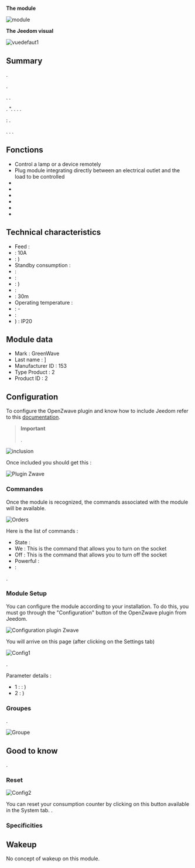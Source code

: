 # 

**The module**

![module](images/greenwave.Powernode1/module.jpg)

**The Jeedom visual**

![vuedefaut1](images/greenwave.Powernode1/vuedefaut1.jpg)

## Summary

.

.

. .

.  ". . . .

 : .

. . .

## Fonctions

-   Control a lamp or a device remotely
-   Plug module integrating directly between an electrical outlet and the load to be controlled
-   
-   
-   
-   
-   
-   

## Technical characteristics

-   Feed : 
-    : 10A
-    : )
-   Standby consumption : 
-    : 
-    : 
-    : )
-    : 
-    : 30m
-   Operating temperature : 
-    : -
-    : 
-   ) : IP20

## Module data

-   Mark : GreenWave
-   Last name : ]
-   Manufacturer ID : 153
-   Type Product : 2
-   Product ID : 2

## Configuration

To configure the OpenZwave plugin and know how to include Jeedom refer to this [documentation](https://doc.jeedom.com/en_US/plugins/automation%20protocol/openzwave/).

> **Important**
>
> .

![inclusion](images/greenwave.Powernode1/inclusion.jpg)

Once included you should get this :

![Plugin Zwave](images/greenwave.Powernode1/information.jpg)

### Commandes

Once the module is recognized, the commands associated with the module will be available.

![Orders](images/greenwave.Powernode1/commandes.jpg)

Here is the list of commands :

-   State : 
-   We : This is the command that allows you to turn on the socket
-   Off : This is the command that allows you to turn off the socket
-   Powerful : 
-    : 

.

### Module Setup

You can configure the module according to your installation. To do this, you must go through the "Configuration" button of the OpenZwave plugin from Jeedom.

![Configuration plugin Zwave](images/plugin/bouton_configuration.jpg)

You will arrive on this page (after clicking on the Settings tab)

![Config1](images/greenwave.Powernode1/config1.jpg)

.

Parameter details :

-   1 :  : )
-   2 : )

### Groupes

.

![Groupe](images/greenwave.Powernode1/groupe.jpg)

## Good to know

.

### Reset

![Config2](images/greenwave.Powernode1/config2.jpg)

You can reset your consumption counter by clicking on this button available in the System tab. .

### Specificities

## Wakeup

No concept of wakeup on this module.
